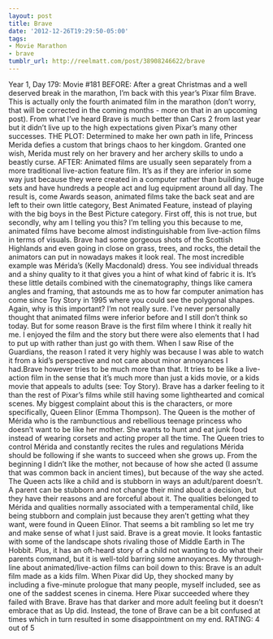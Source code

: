```yaml
---
layout: post
title: Brave
date: '2012-12-26T19:29:50-05:00'
tags:
- Movie Marathon
- brave
tumblr_url: http://reelmatt.com/post/38908246622/brave
---
```

Year 1, Day 179: Movie #181
BEFORE: After a great Christmas and a well deserved break in the marathon, I’m back with this year’s Pixar film Brave. This is actually only the fourth animated film in the marathon (don’t worry, that will be corrected in the coming months - more on that in an upcoming post). From what I’ve heard Brave is much better than Cars 2 from last year but it didn’t live up to the high expectations given Pixar’s many other successes.
THE PLOT: Determined to make her own path in life, Princess Merida defies a custom that brings chaos to her kingdom. Granted one wish, Merida must rely on her bravery and her archery skills to undo a beastly curse.
AFTER: Animated films are usually seen separately from a more traditional live-action feature film. It’s as if they are inferior in some way just because they were created in a computer rather than building huge sets and have hundreds a people act and lug equipment around all day. The result is, come Awards season, animated films take the back seat and are left to their own little category, Best Animated Feature, instead of playing with the big boys in the Best Picture category. First off, this is not true, but secondly, why am I telling you this?
I’m telling you this because to me, animated films have become almost indistinguishable from live-action films in terms of visuals. Brave had some gorgeous shots of the Scottish Highlands and even going in close on grass, trees, and rocks, the detail the animators can put in nowadays makes it look real. The most incredible example was Mérida’s (Kelly Macdonald) dress. You see individual threads and a shiny quality to it that gives you a hint of what kind of fabric it is. It’s these little details combined with the cinematography, things like camera angles and framing, that astounds me as to how far computer animation has come since Toy Story in 1995 where you could see the polygonal shapes.
Again, why is this important? I’m not really sure. I’ve never personally thought that animated films were inferior before and I still don’t think so today. But for some reason Brave is the first film where I think it really hit me. I enjoyed the film and the story but there were also elements that I had to put up with rather than just go with them. When I saw Rise of the Guardians, the reason I rated it very highly was because I was able to watch it from a kid’s perspective and not care about minor annoyances I had.Brave however tries to be much more than that. It tries to be like a live-action film in the sense that it’s much more than just a kids movie, or a kids movie that appeals to adults (see: Toy Story). Brave has a darker feeling to it than the rest of Pixar’s films while still having some lighthearted and comical scenes.
My biggest complaint about this is the characters, or more specifically, Queen Elinor (Emma Thompson). The Queen is the mother of Mérida who is the rambunctious and rebellious teenage princess who doesn’t want to be like her mother. She wants to hunt and eat junk food instead of wearing corsets and acting proper all the time. The Queen tries to control Mérida and constantly recites the rules and regulations Mérida should be following if she wants to succeed when she grows up. From the beginning I didn’t like the mother, not because of how she acted (I assume that was common back in ancient times), but because of the way she acted. The Queen acts like a child and is stubborn in ways an adult/parent doesn’t. A parent can be stubborn and not change their mind about a decision, but they have their reasons and are forceful about it. The qualities belonged to Mérida and qualities normally associated with a temperamental child, like being stubborn and complain just because they aren’t getting what they want, were found in Queen Elinor.
That seems a bit rambling so let me try and make sense of what I just said. Brave is a great movie. It looks fantastic with some of the landscape shots rivaling those of Middle Earth in The Hobbit. Plus, it has an oft-heard story of a child not wanting to do what their parents command, but it is well-told barring some annoyances. My through-line about animated/live-action films can boil down to this: Brave is an adult film made as a kids film. When Pixar did Up, they shocked many by including a five-minute prologue that many people, myself included, see as one of the saddest scenes in cinema. Here Pixar succeeded where they failed with Brave. Brave has that darker and more adult feeling but it doesn’t embrace that as Up did. Instead, the tone of Brave can be a bit confused at times which in turn resulted in some disappointment on my end.
RATING: 4 out of 5
